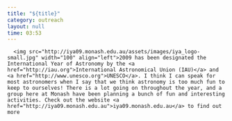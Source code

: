 ```yaml
---
title: "${title}"
category: outreach
layout: null
time: 03:53
---
```

<!-- converted from blosxom format post by dkg 22.1.2022 -->
<!-- created by convert.pl on Mon Jan 30 02:06:06 EST 2012 -->
<!-- converted from ../2009/03/2009-has-been-designated-international.html -->
<!-- Post timestamp Monday, March 02, 2009 1:53 PM -->
<!-- touch -t 200903021353 -->
<!-- Labels: 2009, outreach -->
      <img src="http://iya09.monash.edu.au/assets/images/iya_logo-small.jpg" width="100" align="left">2009 has been designated the International Year of Astronomy by the <a href="http://iau.org">International Astronomical Union (IAU)</a> and <a href="http://www.unesco.org">UNESCO</a>. I think I can speak for most astronomers when I say that we think astronomy is too much fun to keep to ourselves! There is a lot going on throughout the year, and a group here at Monash have been planning a bunch of fun and interesting activities. Check out the website <a href="http://iya09.monash.edu.au">iya09.monash.edu.au</a> to find out more
